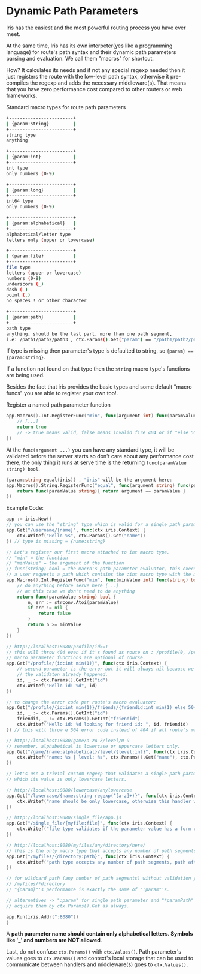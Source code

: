 # Dynamic Path Parameters

Iris has the easiest and the most powerful routing process you have ever meet.

At the same time,
Iris has its own interpeter(yes like a programming language)
for route's path syntax and their dynamic path parameters parsing and evaluation.
We call them "macros" for shortcut.

How? It calculates its needs and if not any special regexp needed then it just
registers the route with the low-level path syntax,
otherwise it pre-compiles the regexp and adds the necessary middleware(s). That means that you have zero performance cost compared to other routers or web frameworks.

Standard macro types for route path parameters

```sh
+------------------------+
| {param:string}         |
+------------------------+
string type
anything

+------------------------+
| {param:int}            |
+------------------------+
int type
only numbers (0-9)

+------------------------+
| {param:long}           |
+------------------------+
int64 type
only numbers (0-9)

+------------------------+
| {param:alphabetical}   |
+------------------------+
alphabetical/letter type
letters only (upper or lowercase)

+------------------------+
| {param:file}           |
+------------------------+
file type
letters (upper or lowercase)
numbers (0-9)
underscore (_)
dash (-)
point (.)
no spaces ! or other character

+------------------------+
| {param:path}           |
+------------------------+
path type
anything, should be the last part, more than one path segment,
i.e: /path1/path2/path3 , ctx.Params().Get("param") == "/path1/path2/path3"
```

If type is missing then parameter's type is defaulted to string, so
`{param} == {param:string}`.

If a function not found on that type then the `string` macro type's functions are being used.

Besides the fact that iris provides the basic types and some default "macro funcs"
you are able to register your own too!.

Register a named path parameter function

```go
app.Macros().Int.RegisterFunc("min", func(argument int) func(paramValue string) bool {
    // [...]
    return true 
    // -> true means valid, false means invalid fire 404 or if "else 500" is appended to the macro syntax then internal server error.
})
```

At the `func(argument ...)` you can have any standard type, it will be validated before the server starts so don't care about any performance cost there, the only thing it runs at serve time is the returning `func(paramValue string) bool`.

```go
{param:string equal(iris)} , "iris" will be the argument here:
app.Macros().String.RegisterFunc("equal", func(argument string) func(paramValue string) bool {
    return func(paramValue string){ return argument == paramValue }
})
```

Example Code:

```go
app := iris.New()
// you can use the "string" type which is valid for a single path parameter that can be anything.
app.Get("/username/{name}", func(ctx iris.Context) {
    ctx.Writef("Hello %s", ctx.Params().Get("name"))
}) // type is missing = {name:string}

// Let's register our first macro attached to int macro type.
// "min" = the function
// "minValue" = the argument of the function
// func(string) bool = the macro's path parameter evaluator, this executes in serve time when
// a user requests a path which contains the :int macro type with the min(...) macro parameter function.
app.Macros().Int.RegisterFunc("min", func(minValue int) func(string) bool {
    // do anything before serve here [...]
    // at this case we don't need to do anything
    return func(paramValue string) bool {
        n, err := strconv.Atoi(paramValue)
        if err != nil {
            return false
        }
        return n >= minValue
    }
})

// http://localhost:8080/profile/id>=1
// this will throw 404 even if it's found as route on : /profile/0, /profile/blabla, /profile/-1
// macro parameter functions are optional of course.
app.Get("/profile/{id:int min(1)}", func(ctx iris.Context) {
    // second parameter is the error but it will always nil because we use macros,
    // the validaton already happened.
    id, _ := ctx.Params().GetInt("id")
    ctx.Writef("Hello id: %d", id)
})

// to change the error code per route's macro evaluator:
app.Get("/profile/{id:int min(1)}/friends/{friendid:int min(1) else 504}", func(ctx iris.Context) {
    id, _ := ctx.Params().GetInt("id")
    friendid, _ := ctx.Params().GetInt("friendid")
    ctx.Writef("Hello id: %d looking for friend id: ", id, friendid)
}) // this will throw e 504 error code instead of 404 if all route's macros not passed.

// http://localhost:8080/game/a-zA-Z/level/0-9
// remember, alphabetical is lowercase or uppercase letters only.
app.Get("/game/{name:alphabetical}/level/{level:int}", func(ctx iris.Context) {
    ctx.Writef("name: %s | level: %s", ctx.Params().Get("name"), ctx.Params().Get("level"))
})

// let's use a trivial custom regexp that validates a single path parameter
// which its value is only lowercase letters.

// http://localhost:8080/lowercase/anylowercase
app.Get("/lowercase/{name:string regexp(^[a-z]+)}", func(ctx iris.Context) {
    ctx.Writef("name should be only lowercase, otherwise this handler will never executed: %s", ctx.Params().Get("name"))
})

// http://localhost:8080/single_file/app.js
app.Get("/single_file/{myfile:file}", func(ctx iris.Context) {
    ctx.Writef("file type validates if the parameter value has a form of a file name, got: %s", ctx.Params().Get("myfile"))
})

// http://localhost:8080/myfiles/any/directory/here/
// this is the only macro type that accepts any number of path segments.
app.Get("/myfiles/{directory:path}", func(ctx iris.Context) {
    ctx.Writef("path type accepts any number of path segments, path after /myfiles/ is: %s", ctx.Params().Get("directory"))
})

// for wildcard path (any number of path segments) without validation you can use:
// /myfiles/*directory
// "{param}"'s performance is exactly the same of ":param"'s.

// alternatives -> ":param" for single path parameter and "*paramPath" for wildcard path parameter
// acquire them by ctx.Params().Get as always.

app.Run(iris.Addr(":8080"))
}
```

A **path parameter name should contain only alphabetical letters. Symbols like  '_' and numbers are NOT allowed**.

Last, do not confuse `ctx.Params()` with `ctx.Values()`.
Path parameter's values goes to `ctx.Params()` and context's local storage
that can be used to communicate between handlers and middleware(s) goes to
`ctx.Values()`.
